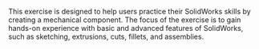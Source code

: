 This exercise is designed to help users practice their SolidWorks skills by creating a mechanical component. The focus of the exercise is to gain hands-on experience with basic and advanced features of SolidWorks, such as sketching, extrusions, cuts, fillets, and assemblies.

